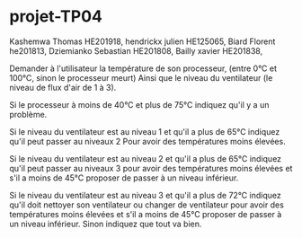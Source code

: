 # projet-TP04
Kashemwa Thomas HE201918, 
hendrickx julien HE125065,
Biard Florent he201813,
Dziemianko Sebastian HE201808,
Bailly xavier HE201838,

Demander à l'utilisateur la température de son processeur, (entre 0°C et 100°C, sinon le processeur meurt) 
Ainsi que le niveau du ventilateur (le niveau de flux d'air de 1 à 3). 
 
Si le processeur à moins de 40°C et plus de 75°C indiquez qu'il y a un problème. 
 
Si le niveau du ventilateur est au niveau 1 et qu'il a plus de 65°C indiquez qu'il peut passer au niveaux 2 Pour avoir des températures moins élevées. 
 
Si le niveau du ventilateur est au niveau 2 et qu'il a plus de 65°C indiquez qu'il peut passer au niveaux 3 pour avoir des températures moins élevées et s'il a moins de 45°C proposer de passer à un niveau inférieur. 
 
Si le niveau du ventilateur est au niveau 3 et qu'il a plus de 72°C indiquez qu'il doit nettoyer son ventilateur ou changer de ventilateur pour avoir des températures moins élevées et s'il a moins de 45°C proposer de passer à un niveau inférieur. 
Sinon indiquez que tout va bien. 
